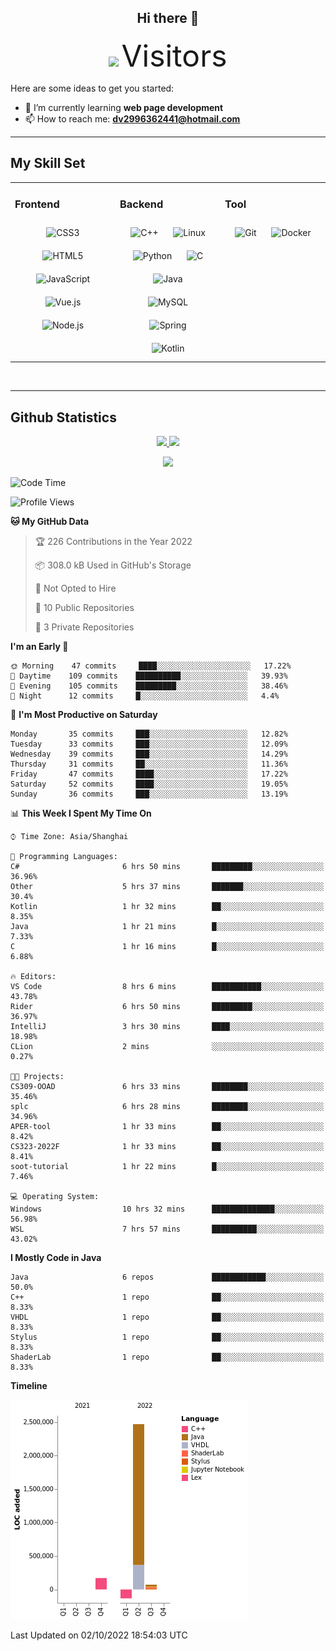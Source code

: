 <div align="center">
	<h2>Hi there 👋</h2>
	<img width=40% src="https://profile-counter.glitch.me/ZephyrusZhang/count.svg"/>
    <font size=9>Visitors</font>
</div>

Here are some ideas to get you started:

- 🌱 I’m currently learning **web page development**
- 📫 How to reach me: **dv2996362441@hotmail.com**

---

## My Skill Set  
<table><tr><td valign="top" width="33%">



### Frontend  
<div align="center">  
<img style="margin: 10px" src="https://profilinator.rishav.dev/skills-assets/css3-original-wordmark.svg" alt="CSS3" height="50" />  
<img style="margin: 10px" src="https://profilinator.rishav.dev/skills-assets/html5-original-wordmark.svg" alt="HTML5" height="50" />  
<img style="margin: 10px" src="https://profilinator.rishav.dev/skills-assets/javascript-original.svg" alt="JavaScript" height="50" />  
<img style="margin: 10px" src="https://profilinator.rishav.dev/skills-assets/vuejs-original-wordmark.svg" alt="Vue.js" height="50" />  
<img style="margin: 10px" src="https://profilinator.rishav.dev/skills-assets/nodejs-original-wordmark.svg" alt="Node.js" height="50" />  
</div>

</td><td valign="top" width="33%">



### Backend  
<div align="center">  
<img style="margin: 10px" src="https://profilinator.rishav.dev/skills-assets/cplusplus-original.svg" alt="C++" height="50" />  
<img style="margin: 10px" src="https://profilinator.rishav.dev/skills-assets/linux-original.svg" alt="Linux" height="50" />  
<img style="margin: 10px" src="https://profilinator.rishav.dev/skills-assets/python-original.svg" alt="Python" height="50" />  
<img style="margin: 10px" src="https://profilinator.rishav.dev/skills-assets/c-original.svg" alt="C" height="50" />  
<img style="margin: 10px" src="https://profilinator.rishav.dev/skills-assets/java-original-wordmark.svg" alt="Java" height="50" />  
<img style="margin: 10px" src="https://profilinator.rishav.dev/skills-assets/mysql-original-wordmark.svg" alt="MySQL" height="50" />  
<img style="margin: 10px" src="https://profilinator.rishav.dev/skills-assets/springio-icon.svg" alt="Spring" height="50" />  
<img style="margin: 10px" src="https://profilinator.rishav.dev/skills-assets/kotlinlang-icon.svg" alt="Kotlin" height="50" />  
</div>

</td><td valign="top" width="33%">



### Tool

<div align="center">  
<img style="margin: 10px" src="https://profilinator.rishav.dev/skills-assets/git-scm-icon.svg" alt="Git" height="50" />  
<img style="margin: 10px" src="https://profilinator.rishav.dev/skills-assets/docker-original-wordmark.svg" alt="Docker" height="50" />  
</div>

</td></tr></table>  

<br/>

---

## Github Statistics

<p align="center">
  <a href="https://github.com/ZephyrusZhang">
  <img width="52.5%" src="https://github-readme-stats.vercel.app/api?username=ZephyrusZhang&show_icons=true&bg_color=0,ea6161,ffc64d,fffc4d,52fa5a&theme=graywhite&hide_border=true" />
    <img width="44.5%" src="https://github-readme-stats.vercel.app/api/top-langs?username=ZephyrusZhang&show_icons=true&locale=en&layout=compact&bg_color=0,52fa5a,4dfcff,c64dff&theme=graywhite" />
  </a>
</p>
<p align="center">
  <a href="https://github.com/ZephyrusZhang">
  <img src="https://activity-graph.herokuapp.com/graph?username=ZephyrusZhang&theme=redical"/>
  </a>
</p>


<!--START_SECTION:waka-->
![Code Time](http://img.shields.io/badge/Code%20Time-55%20hrs%2029%20mins-blue)

![Profile Views](http://img.shields.io/badge/Profile%20Views-17-blue)

**🐱 My GitHub Data** 

> 🏆 226 Contributions in the Year 2022
 > 
> 📦 308.0 kB Used in GitHub's Storage 
 > 
> 🚫 Not Opted to Hire
 > 
> 📜 10 Public Repositories 
 > 
> 🔑 3 Private Repositories  
 > 
**I'm an Early 🐤** 

```text
🌞 Morning    47 commits     ████░░░░░░░░░░░░░░░░░░░░░   17.22% 
🌆 Daytime    109 commits    ██████████░░░░░░░░░░░░░░░   39.93% 
🌃 Evening    105 commits    █████████░░░░░░░░░░░░░░░░   38.46% 
🌙 Night      12 commits     █░░░░░░░░░░░░░░░░░░░░░░░░   4.4%

```
📅 **I'm Most Productive on Saturday** 

```text
Monday       35 commits     ███░░░░░░░░░░░░░░░░░░░░░░   12.82% 
Tuesday      33 commits     ███░░░░░░░░░░░░░░░░░░░░░░   12.09% 
Wednesday    39 commits     ███░░░░░░░░░░░░░░░░░░░░░░   14.29% 
Thursday     31 commits     ██░░░░░░░░░░░░░░░░░░░░░░░   11.36% 
Friday       47 commits     ████░░░░░░░░░░░░░░░░░░░░░   17.22% 
Saturday     52 commits     ████░░░░░░░░░░░░░░░░░░░░░   19.05% 
Sunday       36 commits     ███░░░░░░░░░░░░░░░░░░░░░░   13.19%

```


📊 **This Week I Spent My Time On** 

```text
⌚︎ Time Zone: Asia/Shanghai

💬 Programming Languages: 
C#                       6 hrs 50 mins       █████████░░░░░░░░░░░░░░░░   36.96% 
Other                    5 hrs 37 mins       ███████░░░░░░░░░░░░░░░░░░   30.4% 
Kotlin                   1 hr 32 mins        ██░░░░░░░░░░░░░░░░░░░░░░░   8.35% 
Java                     1 hr 21 mins        █░░░░░░░░░░░░░░░░░░░░░░░░   7.33% 
C                        1 hr 16 mins        █░░░░░░░░░░░░░░░░░░░░░░░░   6.88%

🔥 Editors: 
VS Code                  8 hrs 6 mins        ███████████░░░░░░░░░░░░░░   43.78% 
Rider                    6 hrs 50 mins       █████████░░░░░░░░░░░░░░░░   36.97% 
IntelliJ                 3 hrs 30 mins       ████░░░░░░░░░░░░░░░░░░░░░   18.98% 
CLion                    2 mins              ░░░░░░░░░░░░░░░░░░░░░░░░░   0.27%

🐱‍💻 Projects: 
CS309-OOAD               6 hrs 33 mins       ████████░░░░░░░░░░░░░░░░░   35.46% 
splc                     6 hrs 28 mins       ████████░░░░░░░░░░░░░░░░░   34.96% 
APER-tool                1 hr 33 mins        ██░░░░░░░░░░░░░░░░░░░░░░░   8.42% 
CS323-2022F              1 hr 33 mins        ██░░░░░░░░░░░░░░░░░░░░░░░   8.41% 
soot-tutorial            1 hr 22 mins        █░░░░░░░░░░░░░░░░░░░░░░░░   7.46%

💻 Operating System: 
Windows                  10 hrs 32 mins      ██████████████░░░░░░░░░░░   56.98% 
WSL                      7 hrs 57 mins       ██████████░░░░░░░░░░░░░░░   43.02%

```

**I Mostly Code in Java** 

```text
Java                     6 repos             ████████████░░░░░░░░░░░░░   50.0% 
C++                      1 repo              ██░░░░░░░░░░░░░░░░░░░░░░░   8.33% 
VHDL                     1 repo              ██░░░░░░░░░░░░░░░░░░░░░░░   8.33% 
Stylus                   1 repo              ██░░░░░░░░░░░░░░░░░░░░░░░   8.33% 
ShaderLab                1 repo              ██░░░░░░░░░░░░░░░░░░░░░░░   8.33%

```


**Timeline**

![Chart not found](https://raw.githubusercontent.com/ZephyrusZhang/ZephyrusZhang/main/charts/bar_graph.png) 


 Last Updated on 02/10/2022 18:54:03 UTC
<!--END_SECTION:waka-->
